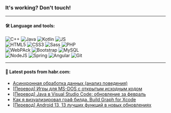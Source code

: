 ### It's working? Don't touch!

---

#### 🛠️ Language and tools:

![C++](https://img.shields.io/badge/C++-informational?logo=c%2B%2B&style=flat&logoColor=white&color=9C033A)
![Java](https://img.shields.io/badge/Java-informational?logo=java&style=flat&logoColor=white&color=007396)
![Kotlin](https://img.shields.io/badge/Kotlin-informational?logo=Kotlin&style=flat&logoColor=white&color=0095D5)
![JS](https://img.shields.io/badge/JS-informational?logo=javaScript&style=flat&logoColor=black&color=F7Df1E) <br>
![HTML5](https://img.shields.io/badge/HTML5-informational?logo=html5&style=flat&logoColor=white&color=E34F26)
![CSS3](https://img.shields.io/badge/CSS3-informational?logo=css3&style=flat&logoColor=white&color=157286)
![Sass](https://img.shields.io/badge/Saas-informational?logo=sass&style=flat&logoColor=white&color=hotpink)
![PHP](https://img.shields.io/badge/PHP-informational?logo=php&style=flat&logoColor=white&color=777BB4) <br>
![WebPAck](https://img.shields.io/badge/WebPack-informational?logo=webPack&style=flat&logoColor=white&color=FF6F00)
![Bootstrap](https://img.shields.io/badge/Bootstrap-informational?logo=Bootstrap&style=flat&logoColor=white&color=7952B3)
![MySQL](https://img.shields.io/badge/MySQL-informational?logo=MySQL&style=flat&logoColor=white&color=00f) <br>
![NodeJS](https://img.shields.io/badge/NodeJS-informational?logo=node.js&style=flat&logoColor=white&color=43853D)
![Spring](https://img.shields.io/badge/Spring-informational?logo=Spring&style=flat&logoColor=white&color=0A9EDC)
![Angular](https://img.shields.io/badge/Vue-informational?logo=vue.js&style=flat&logoColor=white&color=red)
![Git](https://img.shields.io/badge/Git-informational?logo=git&style=flat&logoColor=white&color=darkorange)

___

#### 💬 Latest posts from habr.com:

<!-- BLOG-POST-LIST:START -->
- [Асинхронная обработка данных &lpar;анализ поведения&rpar;](https://habr.com/ru/post/657313/?utm_source=habrahabr&utm_medium=rss&utm_campaign=657313)
- [[Перевод] Игры для MS-DOS с открытым исходным кодом](https://habr.com/ru/post/657281/?utm_source=habrahabr&utm_medium=rss&utm_campaign=657281)
- [[Перевод] Java в Visual Studio Code: обновление за февраль](https://habr.com/ru/post/654255/?utm_source=habrahabr&utm_medium=rss&utm_campaign=654255)
- [Как я визуализировал граф билда. Build Graph for Xcode](https://habr.com/ru/post/657007/?utm_source=habrahabr&utm_medium=rss&utm_campaign=657007)
- [[Перевод] Android 13, 13 лучших функций в новых обновлениях](https://habr.com/ru/post/657263/?utm_source=habrahabr&utm_medium=rss&utm_campaign=657263)
<!-- BLOG-POST-LIST:END -->
